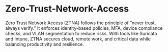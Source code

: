 # Zero-Trust-Network-Access
Zero Trust Network Access (ZTNA) follows the principle of “never trust, always verify.” It enforces identity-based policies, MFA, device compliance checks, and VLAN segmentation to reduce risks. With tools like Suricata and Intune, ZTNA secures cloud, remote work, and critical data while balancing productivity and resilience.
